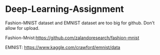 # Deep-Learning-Assignment

Fashion-MNIST dataset and EMNIST dataset are too big for github. Don't allow for upload.


Fashion-Mnist:https://github.com/zalandoresearch/fashion-mnist

EMNIST: https://www.kaggle.com/crawford/emnist/data
